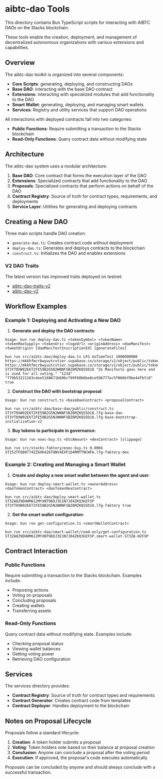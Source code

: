# aibtc-dao Tools

This directory contains Bun TypeScript scripts for interacting with AIBTC DAOs on the Stacks blockchain.

These tools enable the creation, deployment, and management of decentralized autonomous organizations with various extensions and capabilities.

## Overview

The aibtc-dao toolkit is organized into several components:

- **Core Scripts**: generating, deploying, and constructing DAOs
- **Base DAO**: interacting with the base DAO contract
- **Extensions**: interacting with specialized modules that add functionality to the DAO
- **Smart Wallet**: generating, deploying, and managing smart wallets
- **Services**: Registry and utility services that support DAO operations

All interactions with deployed contracts fall into two categories:

- **Public Functions**: Require submitting a transaction to the Stacks blockchain
- **Read-Only Functions**: Query contract data without modifying state

## Architecture

The aibtc-dao system uses a modular architecture:

1. **Base DAO**: Core contract that forms the execution layer of the DAO
2. **Extensions**: Specialized contracts that add functionality to the DAO
3. **Proposals**: Specialized contracts that perform actions on behalf of the DAO
4. **Contract Registry**: Source of truth for contract types, requirements, and deployments
5. **Service Layer**: Utilities for generating and deploying contracts

## Creating a New DAO

Three main scripts handle DAO creation:

- `generate-dao.ts`: Creates contract code without deployment
- `deploy-dao.ts`: Generates and deploys contracts to the blockchain
- `construct.ts`: Initializes the DAO and enables extensions

### V2 DAO Traits

The latest version has improved traits deployed on testnet:

- [aibtc-dao-traits-v2](https://explorer.hiro.so/txid/ST1B1CCG03BTGDAAR49R3KM34V48P3RPAQ4P2SSJG.aibtc-dao-traits-v2?chain=testnet)
- [aibtc-dao-v2](https://explorer.hiro.so/txid/ST1B1CCG03BTGDAAR49R3KM34V48P3RPAQ4P2SSJG.aibtc-dao-v2?chain=testnet)

## Workflow Examples

### Example 1: Deploying and Activating a New DAO

1. **Generate and deploy the DAO contracts**:

```
Usage: bun run deploy-dao.ts <tokenSymbol> <tokenName> <tokenMaxSupply> <tokenUri> <logoUrl> <originAddress> <daoManifest> <tweetOrigin> [daoManifestInscriptionId] [generateFiles]

bun run src/aibtc-dao/deploy-dao.ts LFG GoTimeTest 1000000000 https://mkkhfmcrbwyuutcvtier.supabase.co/storage/v1/object/public/tokens//251.json https://mkkhfmcrbwyuutcvtier.supabase.co/storage/v1/object/public/tokens//251.png ST3YT0XW92E6T2FE59B2G5N2WNNFSBZ6MZKQS5D18 "Ze Manifesto goes here and is used for all voting." "1234" "779b53221183cdee5168671b696cf99f60b6be0ce596777ec5f066bf9be44fbfi0" true
```

2. **Construct the DAO with bootstrap proposal**:

```
Usage: bun run construct.ts <baseDaoContract> <proposalContract>

bun run src/aibtc-dao/base-dao/public/construct.ts ST3YT0XW92E6T2FE59B2G5N2WNNFSBZ6MZKQS5D18.lfg-base-dao ST3YT0XW92E6T2FE59B2G5N2WNNFSBZ6MZKQS5D18.lfg-base-bootstrap-initialization-v2
```

3. **Buy tokens to participate in governance**:

```
Usage: bun run exec-buy.ts <btcAmount> <dexContract> [slippage]

bun run src/stacks-faktory/exec-buy.ts 0.0004 ST252TFQ08T74ZZ6XK426TQNV4EXF1D4RMTTNCWFA.lfg-faktory-dex
```

### Example 2: Creating and Managing a Smart Wallet

1. **Create and deploy a new smart wallet between the agent and user**:

```
Usage: bun run deploy-smart-wallet.ts <ownerAddress> <daoTokenContract> <daoTokenDexContract>

bun run src/aibtc-dao/deploy-smart-wallet.ts ST3ZA8Z9DHHM612MYXNT96DJ3E1N7J04ZKQ3H2FSP ST3YT0XW92E6T2FE59B2G5N2WNNFSBZ6MZKQS5D18.lfg-faktory true
```

2. **Get the smart wallet configuration**:

```
Usage: bun run get-configuration.ts <smartWalletContract>

bun run src/aibtc-dao/smart-wallet/read-only/get-configuration.ts ST3ZA8Z9DHHM612MYXNT96DJ3E1N7J04ZKQ3H2FSP.smart-wallet-ST3ZA-H2FSP
```

## Contract Interaction

### Public Functions

Require submitting a transaction to the Stacks blockchain. Examples include:

- Proposing actions
- Voting on proposals
- Concluding proposals
- Creating wallets
- Transferring assets

### Read-Only Functions

Query contract data without modifying state. Examples include:

- Checking proposal status
- Viewing wallet balances
- Getting voting power
- Retrieving DAO configuration

## Services

The services directory provides:

- **Contract Registry**: Source of truth for contract types and requirements
- **Contract Generator**: Creates contract code from templates
- **Contract Deployer**: Handles deployment to the blockchain

## Notes on Proposal Lifecycle

Proposals follow a standard lifecycle:

1. **Creation**: A token holder submits a proposal
2. **Voting**: Token holders vote based on their balance at proposal creation
3. **Conclusion**: Anyone can conclude a proposal after the voting period
4. **Execution**: If approved, the proposal's code executes automatically

Proposals can be concluded by anyone and should always conclude with a successful transaction.
